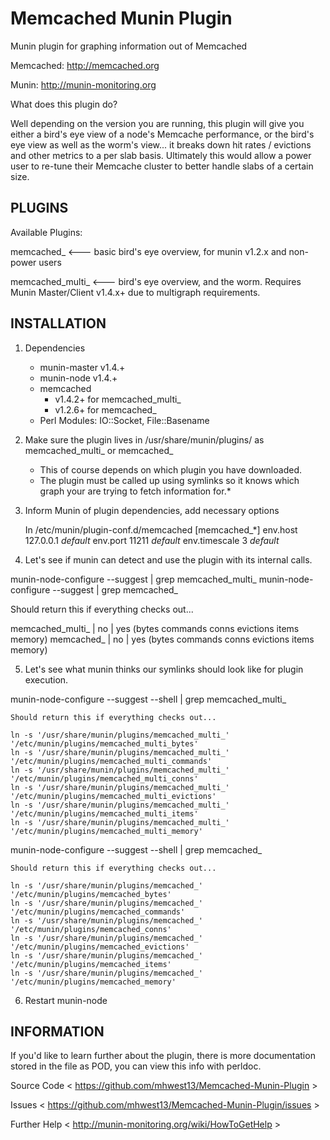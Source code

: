 Memcached Munin Plugin
============================

Munin plugin for graphing information out of Memcached

Memcached: http://memcached.org

Munin: http://munin-monitoring.org


What does this plugin do?

Well depending on the version you are running, this plugin will give you either a bird's eye view of a node's Memcache performance,
or the bird's eye view as well as the worm's view... it breaks down hit rates / evictions and other metrics to a per slab basis.
Ultimately this would allow a power user to re-tune their Memcache cluster to better handle slabs of a certain size.


PLUGINS
-------
Available Plugins:

memcached_  <--- basic bird's eye overview, for munin v1.2.x and non-power users

memcached_multi_  <--- bird's eye overview, and the worm. Requires Munin Master/Client v1.4.x+ due to multigraph requirements.


INSTALLATION
------------

1) Dependencies
    - munin-master v1.4.+
    - munin-node v1.4.+
    - memcached
        - v1.4.2+ for memcached_multi_
        - v1.2.6+ for memcached_
    - Perl Modules: IO::Socket, File::Basename

2) Make sure the plugin lives in /usr/share/munin/plugins/ as memcached_multi_ or memcached_
    * This of course depends on which plugin you have downloaded.
    * The plugin must be called up using symlinks so it knows which graph your are trying to fetch information for.*

3) Inform Munin of plugin dependencies, add necessary options

    In /etc/munin/plugin-conf.d/memcached
    [memcached_*]
    env.host 127.0.0.1     *default*
    env.port 11211         *default*
    env.timescale 3        *default*

4) Let's see if munin can detect and use the plugin with its internal calls.

munin-node-configure --suggest | grep memcached_multi_
munin-node-configure --suggest | grep memcached_

Should return this if everything checks out...

memcached_multi_ | no | yes (bytes commands conns evictions items memory)
memcached_ | no | yes (bytes commands conns evictions items memory)

5) Let's see what munin thinks our symlinks should look like for plugin execution.

munin-node-configure --suggest --shell | grep memcached_multi_

    Should return this if everything checks out...

    ln -s '/usr/share/munin/plugins/memcached_multi_' '/etc/munin/plugins/memcached_multi_bytes'
    ln -s '/usr/share/munin/plugins/memcached_multi_' '/etc/munin/plugins/memcached_multi_commands'
    ln -s '/usr/share/munin/plugins/memcached_multi_' '/etc/munin/plugins/memcached_multi_conns'
    ln -s '/usr/share/munin/plugins/memcached_multi_' '/etc/munin/plugins/memcached_multi_evictions'
    ln -s '/usr/share/munin/plugins/memcached_multi_' '/etc/munin/plugins/memcached_multi_items'
    ln -s '/usr/share/munin/plugins/memcached_multi_' '/etc/munin/plugins/memcached_multi_memory'

munin-node-configure --suggest --shell | grep memcached_

    Should return this if everything checks out...

    ln -s '/usr/share/munin/plugins/memcached_' '/etc/munin/plugins/memcached_bytes'
    ln -s '/usr/share/munin/plugins/memcached_' '/etc/munin/plugins/memcached_commands'
    ln -s '/usr/share/munin/plugins/memcached_' '/etc/munin/plugins/memcached_conns'
    ln -s '/usr/share/munin/plugins/memcached_' '/etc/munin/plugins/memcached_evictions'
    ln -s '/usr/share/munin/plugins/memcached_' '/etc/munin/plugins/memcached_items'
    ln -s '/usr/share/munin/plugins/memcached_' '/etc/munin/plugins/memcached_memory'

6) Restart munin-node


INFORMATION
-----------
If you'd like to learn further about the plugin, there is more documentation stored in the
file as POD, you can view this info with perldoc.

Source Code < https://github.com/mhwest13/Memcached-Munin-Plugin >

Issues < https://github.com/mhwest13/Memcached-Munin-Plugin/issues >

Further Help < http://munin-monitoring.org/wiki/HowToGetHelp >
